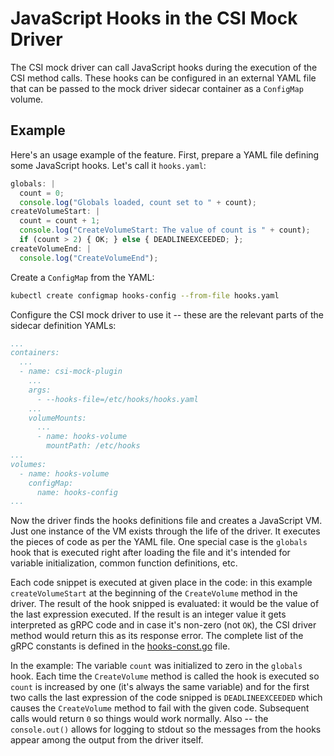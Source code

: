# JavaScript Hooks in the CSI Mock Driver
The CSI mock driver can call JavaScript hooks during the execution of the CSI
method calls. These hooks can be configured in an external YAML file that can be
passed to the mock driver sidecar container as a `ConfigMap` volume.

## Example
Here's an usage example of the feature. First, prepare a YAML file defining
some JavaScript hooks. Let's call it `hooks.yaml`:

```javascript
globals: |
  count = 0;
  console.log("Globals loaded, count set to " + count);
createVolumeStart: |
  count = count + 1;
  console.log("CreateVolumeStart: The value of count is " + count);
  if (count > 2) { OK; } else { DEADLINEEXCEEDED; };
createVolumeEnd: |
  console.log("CreateVolumeEnd");
```

Create a `ConfigMap` from the YAML:

```sh
kubectl create configmap hooks-config --from-file hooks.yaml
```
Configure the CSI mock driver to use it -- these are the relevant parts of the
sidecar definition YAMLs:

```yaml
...
containers:
  ...
  - name: csi-mock-plugin
    ...
    args:
      - --hooks-file=/etc/hooks/hooks.yaml
    ...
    volumeMounts:
      ...
      - name: hooks-volume
        mountPath: /etc/hooks
...
volumes:
  - name: hooks-volume
    configMap:
      name: hooks-config
...
```

Now the driver finds the hooks definitions file and creates a JavaScript VM.
Just one instance of the VM exists through the life of the driver. It executes
the pieces of code as per the YAML file. One special case is the `globals` hook
that is executed right after loading the file and it's intended for variable
initialization, common function definitions, etc.

Each code snippet is executed at given place in the code: in this example
`createVolumeStart` at the beginning of the `CreateVolume` method in the driver.
The result of the hook snipped is evaluated: it would be the value of the last
expression executed. If the result is an integer value it gets interpreted as
gRPC code and in case it's non-zero (not `OK`), the CSI driver method would
return this as its response error. The complete list of the gRPC constants is
defined in the [hooks-const.go](./mock/service/hooks-const.go) file.

In the example: The variable `count` was initialized to zero in the `globals`
hook. Each time the `CreateVolume` method is called the hook is executed so
`count` is increased by one (it's always the same variable) and for the first
two calls the last expression of the code snipped is `DEADLINEEXCEEDED` which
causes the `CreateVolume` method to fail with the given code. Subsequent calls
would return `0` so things would work normally. Also -- the `console.out()`
allows for logging to stdout so the messages from the hooks appear among the
output from the driver itself.
